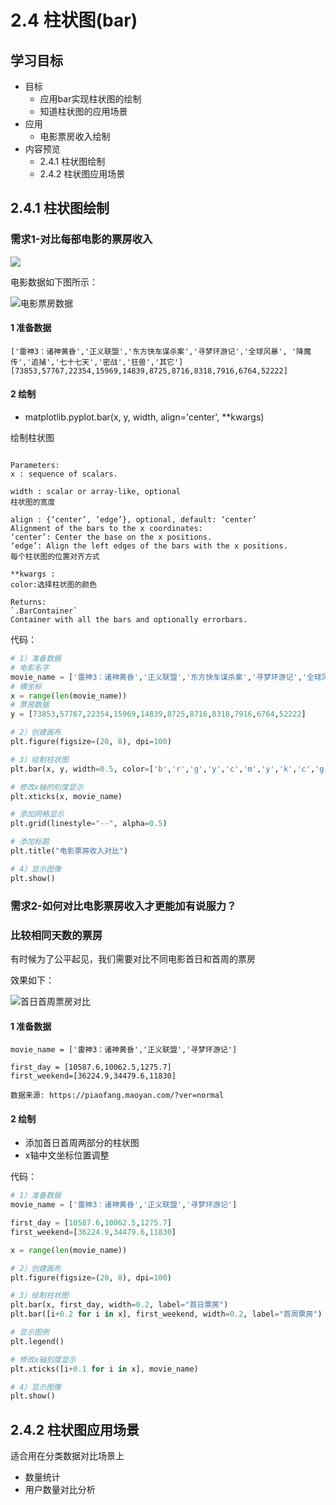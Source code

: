 # 2.4 柱状图(bar)

## 学习目标

- 目标
  - 应用bar实现柱状图的绘制
  - 知道柱状图的应用场景
- 应用
  - 电影票房收入绘制
- 内容预览
  - 2.4.1 柱状图绘制
  - 2.4.2 柱状图应用场景


## 2.4.1 柱状图绘制

### 需求1-对比每部电影的票房收入

![](../images/电影票房收入对比.png)

电影数据如下图所示：

![电影票房数据](../images/电影票房数据.png)

#### 1 准备数据

```
['雷神3：诸神黄昏','正义联盟','东方快车谋杀案','寻梦环游记','全球风暴', '降魔传','追捕','七十七天','密战','狂兽','其它']
[73853,57767,22354,15969,14839,8725,8716,8318,7916,6764,52222]
```

#### 2 绘制

* matplotlib.pyplot.bar(x, y, width, align='center', **kwargs)

绘制柱状图

```

Parameters:	
x : sequence of scalars.

width : scalar or array-like, optional
柱状图的宽度

align : {‘center’, ‘edge’}, optional, default: ‘center’
Alignment of the bars to the x coordinates:
‘center’: Center the base on the x positions.
‘edge’: Align the left edges of the bars with the x positions.
每个柱状图的位置对齐方式

**kwargs :
color:选择柱状图的颜色

Returns:	
`.BarContainer`
Container with all the bars and optionally errorbars.
```

代码：

```python
# 1）准备数据
# 电影名字
movie_name = ['雷神3：诸神黄昏','正义联盟','东方快车谋杀案','寻梦环游记','全球风暴','降魔传','追捕','七十七天','密战','狂兽','其它']
# 横坐标
x = range(len(movie_name))
# 票房数据
y = [73853,57767,22354,15969,14839,8725,8716,8318,7916,6764,52222]

# 2）创建画布
plt.figure(figsize=(20, 8), dpi=100)

# 3）绘制柱状图
plt.bar(x, y, width=0.5, color=['b','r','g','y','c','m','y','k','c','g','b'])

# 修改x轴的刻度显示
plt.xticks(x, movie_name)

# 添加网格显示
plt.grid(linestyle="--", alpha=0.5)

# 添加标题
plt.title("电影票房收入对比")

# 4）显示图像
plt.show()
```

### 需求2-如何对比电影票房收入才更能加有说服力？

### 比较相同天数的票房

有时候为了公平起见，我们需要对比不同电影首日和首周的票房

效果如下：

![首日首周票房对比](../images/电影票房收入对比2.png)

#### 1 准备数据

```
movie_name = ['雷神3：诸神黄昏','正义联盟','寻梦环游记']

first_day = [10587.6,10062.5,1275.7]
first_weekend=[36224.9,34479.6,11830]

数据来源: https://piaofang.maoyan.com/?ver=normal
```

#### 2 绘制

* 添加首日首周两部分的柱状图
* x轴中文坐标位置调整

代码：

```python
# 1）准备数据
movie_name = ['雷神3：诸神黄昏','正义联盟','寻梦环游记']

first_day = [10587.6,10062.5,1275.7]
first_weekend=[36224.9,34479.6,11830]

x = range(len(movie_name))

# 2）创建画布
plt.figure(figsize=(20, 8), dpi=100)

# 3）绘制柱状图
plt.bar(x, first_day, width=0.2, label="首日票房")
plt.bar([i+0.2 for i in x], first_weekend, width=0.2, label="首周票房")

# 显示图例
plt.legend()

# 修改x轴刻度显示
plt.xticks([i+0.1 for i in x], movie_name)

# 4）显示图像
plt.show()
```



## 2.4.2 柱状图应用场景

适合用在分类数据对比场景上

* 数量统计
* 用户数量对比分析

